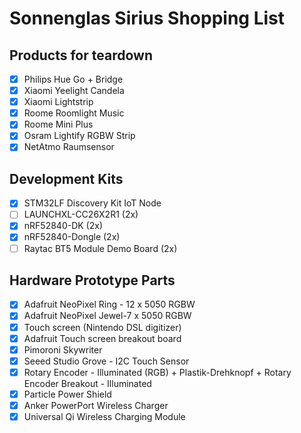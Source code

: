 # Sonnenglas Sirius Shopping List

## Products for teardown
- [x] Philips Hue Go + Bridge
- [x] Xiaomi Yeelight Candela
- [x] Xiaomi Lightstrip
- [x] Roome Roomlight Music
- [x] Roome Mini Plus
- [x] Osram Lightify RGBW Strip
- [x] NetAtmo Raumsensor

## Development Kits
- [x] STM32LF Discovery Kit IoT Node
- [ ] LAUNCHXL-CC26X2R1 (2x)
- [x] nRF52840-DK (2x)
- [x] nRF52840-Dongle (2x)
- [ ] Raytac BT5 Module Demo Board (2x)

## Hardware Prototype Parts
- [x] Adafruit NeoPixel Ring - 12 x 5050 RGBW
- [x] Adafruit NeoPixel Jewel-7 x 5050 RGBW
- [x] Touch screen (Nintendo DSL digitizer)
- [x] Adafruit Touch screen breakout board
- [x] Pimoroni Skywriter
- [x] Seeed Studio Grove - I2C Touch Sensor
- [x] Rotary Encoder - Illuminated (RGB) + Plastik-Drehknopf + Rotary Encoder Breakout - Illuminated
- [x] Particle Power Shield
- [x] Anker PowerPort Wireless Charger
- [x] Universal Qi Wireless Charging Module 